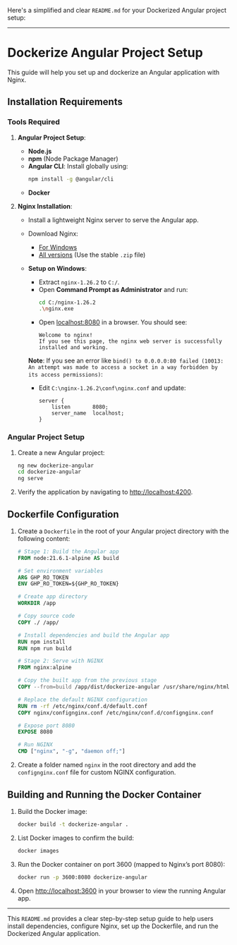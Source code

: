 Here's a simplified and clear `README.md` for your Dockerized Angular project setup:

---

# Dockerize Angular Project Setup

This guide will help you set up and dockerize an Angular application with Nginx.

## Installation Requirements

### Tools Required

1. **Angular Project Setup**:
    - **Node.js**
    - **npm** (Node Package Manager)
    - **Angular CLI**: Install globally using:
      ```bash
      npm install -g @angular/cli
      ```
    - **Docker**

2. **Nginx Installation**:
    - Install a lightweight Nginx server to serve the Angular app.
    - Download Nginx:
        - [For Windows](https://nginx.org/en/docs/windows.html)
        - [All versions](https://nginx.org/en/download.html) (Use the stable `.zip` file)
    - **Setup on Windows**:
        - Extract `nginx-1.26.2` to `C:/`.
        - Open **Command Prompt as Administrator** and run:
          ```bash
          cd C:/nginx-1.26.2
          .\nginx.exe
          ```
        - Open [localhost:8080](http://localhost:8080) in a browser. You should see:
          ```
          Welcome to nginx!
          If you see this page, the nginx web server is successfully installed and working.
          ```

      **Note**: If you see an error like `bind() to 0.0.0.0:80 failed (10013: An attempt was made to access a socket in a way forbidden by its access permissions)`:
        - Edit `C:\nginx-1.26.2\conf\nginx.conf` and update:
          ```nginx
          server {
              listen       8080;
              server_name  localhost;
          }
          ```

### Angular Project Setup

1. Create a new Angular project:
   ```bash
   ng new dockerize-angular
   cd dockerize-angular
   ng serve
   ```

2. Verify the application by navigating to [http://localhost:4200](http://localhost:4200).

## Dockerfile Configuration

1. Create a `Dockerfile` in the root of your Angular project directory with the following content:

   ```dockerfile
   # Stage 1: Build the Angular app
   FROM node:21.6.1-alpine AS build

   # Set environment variables
   ARG GHP_RO_TOKEN
   ENV GHP_RO_TOKEN=${GHP_RO_TOKEN}

   # Create app directory
   WORKDIR /app

   # Copy source code
   COPY ./ /app/

   # Install dependencies and build the Angular app
   RUN npm install
   RUN npm run build 

   # Stage 2: Serve with NGINX
   FROM nginx:alpine

   # Copy the built app from the previous stage
   COPY --from=build /app/dist/dockerize-angular /usr/share/nginx/html

   # Replace the default NGINX configuration
   RUN rm -rf /etc/nginx/conf.d/default.conf
   COPY nginx/confignginx.conf /etc/nginx/conf.d/confignginx.conf

   # Expose port 8080
   EXPOSE 8080

   # Run NGINX
   CMD ["nginx", "-g", "daemon off;"]
   ```

2. Create a folder named `nginx` in the root directory and add the `confignginx.conf` file for custom NGINX configuration.

## Building and Running the Docker Container

1. Build the Docker image:
   ```bash
   docker build -t dockerize-angular .
   ```

2. List Docker images to confirm the build:
   ```bash
   docker images
   ```

3. Run the Docker container on port 3600 (mapped to Nginx’s port 8080):
   ```bash
   docker run -p 3600:8080 dockerize-angular
   ```

4. Open [http://localhost:3600](http://localhost:3600) in your browser to view the running Angular app.

---

This `README.md` provides a clear step-by-step setup guide to help users install dependencies, configure Nginx, set up the Dockerfile, and run the Dockerized Angular application.